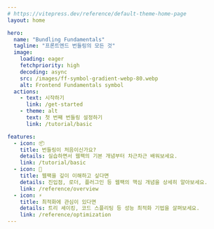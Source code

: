 ```yaml
---
# https://vitepress.dev/reference/default-theme-home-page
layout: home

hero:
  name: "Bundling Fundamentals"
  tagline: "프론트엔드 번들링의 모든 것"
  image:
    loading: eager
    fetchpriority: high
    decoding: async
    src: /images/ff-symbol-gradient-webp-80.webp
    alt: Frontend Fundamentals symbol
  actions:
    - text: 시작하기
      link: /get-started
    - theme: alt
      text: 첫 번째 번들링 설정하기
      link: /tutorial/basic

features:
  - icon: 📦
    title: 번들링이 처음이신가요?
    details: 실습하면서 웹팩의 기본 개념부터 차근차근 배워보세요.
    link: /tutorial/basic
  - icon: 🔧
    title: 웹팩을 깊이 이해하고 싶다면
    details: 진입점, 로더, 플러그인 등 웹팩의 핵심 개념을 상세히 알아보세요.
    link: /reference/overview
  - icon: ⚡
    title: 최적화에 관심이 있다면
    details: 트리 셰이킹, 코드 스플리팅 등 성능 최적화 기법을 살펴보세요.
    link: /reference/optimization
---
```

